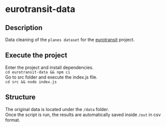 # eurotransit-data

## Description

Data cleaning of the `planes dataset`  for the [eurotransit](https://github.com/guceda/eurotransit) project.

## Execute the project

Enter the project and install dependencies.  
`cd eurotransit-data && npm ci`  
Go to src folder and execute the index.js file.  
`cd src && node index.js`  

## Structure

The original data is located under the `/data` folder.  
Once the script is run, the results are automatically saved inside `/out` in csv format.